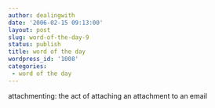 ```yaml
---
author: dealingwith
date: '2006-02-15 09:13:00'
layout: post
slug: word-of-the-day-9
status: publish
title: word of the day
wordpress_id: '1008'
categories:
 - word of the day
---
```


attachmenting: the act of attaching an attachment to an email

